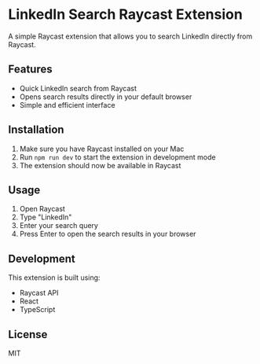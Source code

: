 # LinkedIn Search Raycast Extension

A simple Raycast extension that allows you to search LinkedIn directly from Raycast.

## Features

- Quick LinkedIn search from Raycast
- Opens search results directly in your default browser
- Simple and efficient interface

## Installation

1. Make sure you have Raycast installed on your Mac
2. Run `npm run dev` to start the extension in development mode
3. The extension should now be available in Raycast

## Usage

1. Open Raycast
2. Type "LinkedIn"
3. Enter your search query
4. Press Enter to open the search results in your browser

## Development

This extension is built using:
- Raycast API
- React
- TypeScript

## License

MIT
